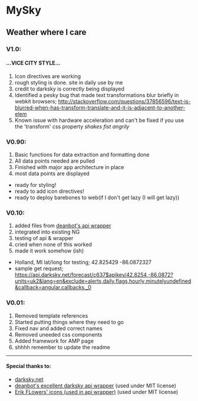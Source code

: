 # MySky
## Weather where I care

### V1.0:
#### ...VICE CITY STYLE...
1. Icon directives are working
2. rough styling is done. site in daily use by me
3. credit to darksky is correctly being displayed
4. Identified a pesky bug that made text transformations blur briefly in webkit browsers; http://stackoverflow.com/questions/37856596/text-is-blurred-when-has-transform-translate-and-it-is-adjacent-to-another-elem
  1. Known issue with hardware acceleration and can't be fixed if you use the 'transform' css property *shakes fist angrily*

### V0.90:
1. Basic functions for data extraction and formatting done
2. All data points needed are pulled
3. Finished with major app architecture in place
4. most data points are displayed
* ready for styling!
* ready to add icon directives!
* ready to deploy barebones to web(if I don't get lazy (I will get lazy))

### V0.10:
1. added files from [deanbot's api wrapper](https://github.com/deanbot/angular-dark-sky)
  1. integrated into existing NG
  2. testing of api & wrapper
2. cried when none of this worked
3. made it work somehow (ish)
* Holland, MI lat/long for testing; 42.825429 -86.0872327
* sample get request; https://api.darksky.net/forecast/c637$apikey/42.8254,-86.0872?units=uk2&lang=en&exclude=alerts,daily,flags,hourly,minutelyundefined&callback=angular.callbacks._0


### V0.01:
1. Removed template references
2. Started putting things where they need to go
3. Fixed nav and added correct names
4. Removed uneeded css components
5. Added framework for AMP page
6. shhhh remember to update the readme

_____
#### Special thanks to:
* [darksky.net](https://darksky.net)
* [deanbot's excellent darksky api wrapper](https://github.com/deanbot/angular-dark-sky) (used under MIT license)
* [Erik FLowers' icons (used in api wrapper)](http://erikflowers.github.io/weather-icons/) (used under MIT license)